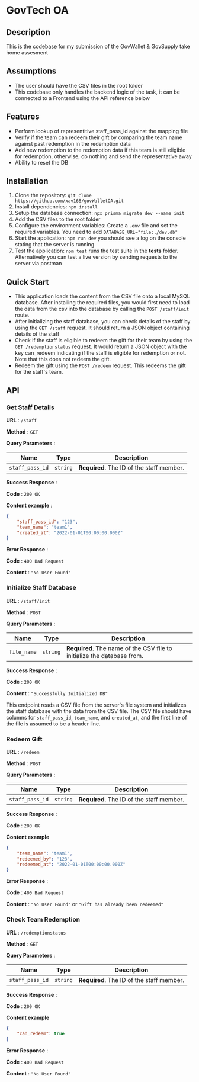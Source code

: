 # GovTech OA

## Description
This is the codebase for my submission of the GovWallet & GovSupply take home assesment

## Assumptions
- The user should have the CSV files in the root folder
- This codebase only handles the backend logic of the task, it can be connected to a Frontend using the API reference below

## Features
- Perform lookup of representitive staff_pass_id against the mapping file 
- Verify if the team can redeem their gift by comparing the team name against past redemption in the redemption data
- Add new redemption to the redemption data if this team is still eligible for redemption, otherwise, do nothing and send the representative away
- Ability to reset the DB

## Installation
1. Clone the repository: `git clone https://github.com/xav168/govWalletOA.git`
2. Install dependencies: `npm install`
3. Setup the database connection: `npx prisma migrate dev --name init`
4. Add the CSV files to the root folder
5. Configure the environment variables: Create a `.env` file and set the required variables. You need to add `DATABASE_URL="file:./dev.db"`
6. Start the application: `npm run dev` you should see a log on the console stating that the server is running.
7. Test the application: `npm test` runs the test suite in the __tests__ folder. Alternatively you can test a live version by sending requests to the server via postman

## Quick Start
- This application loads the content from the CSV file onto a local MySQL database. After installing the required files, you would first need to load the data from the csv into the database by calling the `POST /staff/init` route. 
- After initializing the staff database, you can check details of the staff by using the `GET /staff` request. It should return a JSON object containing details of the staff
- Check if the staff is eligible to redeem the gift for their team by using the `GET /redemptionstatus` request. It would return a JSON object with the key can_redeem indicating if the staff is eligible for redemption or not. Note that this does not redeem the gift.
- Redeem the gift using the `POST /redeem` request. This redeems the gift for the staff's team.

## API

### Get Staff Details

**URL** : `/staff`

**Method** : `GET`

**Query Parameters** : 

| Name | Type    | Description                      |
|------|---------|----------------------------------|
| `staff_pass_id` | `string` | **Required**. The ID of the staff member. |

**Success Response** : 

**Code** : `200 OK`

**Content example** :
```json
{
    "staff_pass_id": "123",
    "team_name": "team1",
    "created_at": "2022-01-01T00:00:00.000Z"
}
```

**Error Response** :

**Code** : `400 Bad Request`

**Content** : `"No User Found"`

### Initialize Staff Database

**URL** : `/staff/init`

**Method** : `POST`

**Query Parameters** : 

| Name | Type | Description |
|------|------|-------------|
| `file_name` | `string` | **Required**. The name of the CSV file to initialize the database from. |

**Success Response** : 

**Code** : `200 OK`

**Content** : `"Successfully Initialized DB"`

This endpoint reads a CSV file from the server's file system and initializes the staff database with the data from the CSV file. The CSV file should have columns for `staff_pass_id`, `team_name`, and `created_at`, and the first line of the file is assumed to be a header line.



### Redeem Gift

**URL** : `/redeem`

**Method** : `POST`

**Query Parameters** : 

| Name | Type | Description |
|------|------|-------------|
| `staff_pass_id` | `string` | **Required**. The ID of the staff member. |

**Success Response** : 

**Code** : `200 OK`

**Content example**

```json
{
    "team_name": "team1",
    "redeemed_by": "123",
    "redeemed_at": "2022-01-01T00:00:00.000Z"
}
```

**Error Response** :

**Code** : `400 Bad Request`

**Content** : `"No User Found"` or `"Gift has already been redeemed"`

### Check Team Redemption

**URL** : `/redemptionstatus`

**Method** : `GET`

**Query Parameters** : 

| Name | Type | Description |
|------|------|-------------|
| `staff_pass_id` | `string` | **Required**. The ID of the staff member. |

**Success Response** : 

**Code** : `200 OK`

**Content example**

```json
{
    "can_redeem": true
}
```

**Error Response** :

**Code** : `400 Bad Request`

**Content** : `"No User Found"`

